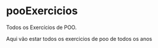# pooExercicios
Todos os Exercícios de POO.

Aqui vão estar todos os exercicios de poo de todos os anos
